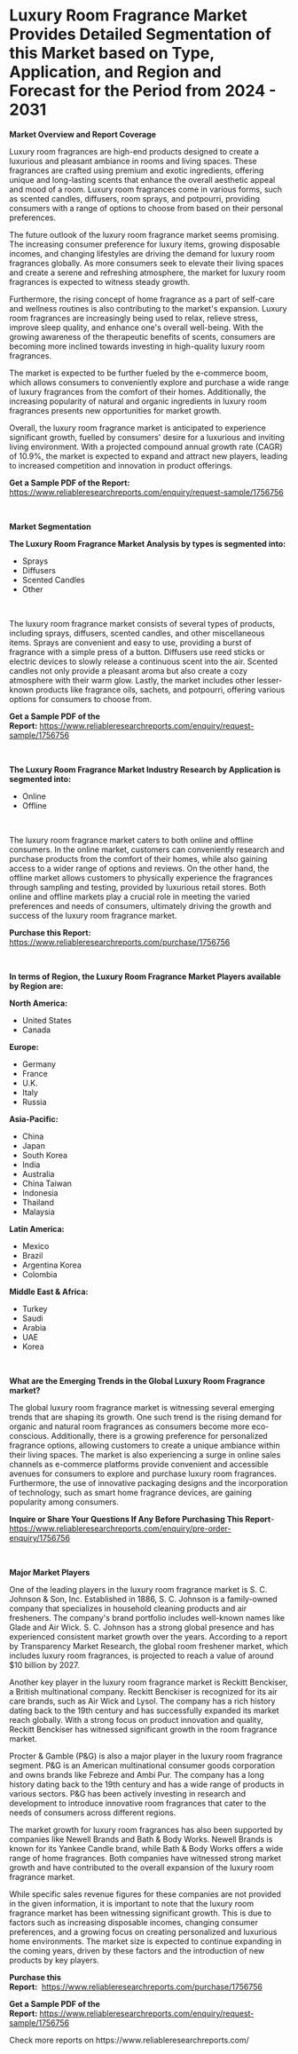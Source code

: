 <p><h1>Luxury Room Fragrance Market Provides Detailed Segmentation of this Market based on Type, Application, and Region and Forecast for the Period from 2024 - 2031</h1></p><p><strong>Market Overview and Report Coverage</strong></p>
<p><p>Luxury room fragrances are high-end products designed to create a luxurious and pleasant ambiance in rooms and living spaces. These fragrances are crafted using premium and exotic ingredients, offering unique and long-lasting scents that enhance the overall aesthetic appeal and mood of a room. Luxury room fragrances come in various forms, such as scented candles, diffusers, room sprays, and potpourri, providing consumers with a range of options to choose from based on their personal preferences.</p><p>The future outlook of the luxury room fragrance market seems promising. The increasing consumer preference for luxury items, growing disposable incomes, and changing lifestyles are driving the demand for luxury room fragrances globally. As more consumers seek to elevate their living spaces and create a serene and refreshing atmosphere, the market for luxury room fragrances is expected to witness steady growth.</p><p>Furthermore, the rising concept of home fragrance as a part of self-care and wellness routines is also contributing to the market's expansion. Luxury room fragrances are increasingly being used to relax, relieve stress, improve sleep quality, and enhance one's overall well-being. With the growing awareness of the therapeutic benefits of scents, consumers are becoming more inclined towards investing in high-quality luxury room fragrances.</p><p>The market is expected to be further fueled by the e-commerce boom, which allows consumers to conveniently explore and purchase a wide range of luxury fragrances from the comfort of their homes. Additionally, the increasing popularity of natural and organic ingredients in luxury room fragrances presents new opportunities for market growth.</p><p>Overall, the luxury room fragrance market is anticipated to experience significant growth, fuelled by consumers' desire for a luxurious and inviting living environment. With a projected compound annual growth rate (CAGR) of 10.9%, the market is expected to expand and attract new players, leading to increased competition and innovation in product offerings.</p></p>
<p><strong>Get a Sample PDF of the Report:</strong> <a href="https://www.reliableresearchreports.com/enquiry/request-sample/1756756">https://www.reliableresearchreports.com/enquiry/request-sample/1756756</a></p>
<p>&nbsp;</p>
<p><strong>Market Segmentation</strong></p>
<p><strong>The Luxury Room Fragrance Market Analysis by types is segmented into:</strong></p>
<p><ul><li>Sprays</li><li>Diffusers</li><li>Scented Candles</li><li>Other</li></ul></p>
<p>&nbsp;</p>
<p><p>The luxury room fragrance market consists of several types of products, including sprays, diffusers, scented candles, and other miscellaneous items. Sprays are convenient and easy to use, providing a burst of fragrance with a simple press of a button. Diffusers use reed sticks or electric devices to slowly release a continuous scent into the air. Scented candles not only provide a pleasant aroma but also create a cozy atmosphere with their warm glow. Lastly, the market includes other lesser-known products like fragrance oils, sachets, and potpourri, offering various options for consumers to choose from.</p></p>
<p><strong>Get a Sample PDF of the Report:</strong>&nbsp;<a href="https://www.reliableresearchreports.com/enquiry/request-sample/1756756">https://www.reliableresearchreports.com/enquiry/request-sample/1756756</a></p>
<p>&nbsp;</p>
<p><strong>The Luxury Room Fragrance Market Industry Research by Application is segmented into:</strong></p>
<p><ul><li>Online</li><li>Offline</li></ul></p>
<p>&nbsp;</p>
<p><p>The luxury room fragrance market caters to both online and offline consumers. In the online market, customers can conveniently research and purchase products from the comfort of their homes, while also gaining access to a wider range of options and reviews. On the other hand, the offline market allows customers to physically experience the fragrances through sampling and testing, provided by luxurious retail stores. Both online and offline markets play a crucial role in meeting the varied preferences and needs of consumers, ultimately driving the growth and success of the luxury room fragrance market.</p></p>
<p><strong>Purchase this Report:</strong>&nbsp; <a href="https://www.reliableresearchreports.com/purchase/1756756">https://www.reliableresearchreports.com/purchase/1756756</a></p>
<p>&nbsp;</p>
<p><strong>In terms of Region, the Luxury Room Fragrance Market Players available by Region are:</strong></p>
<p>
    <p> <strong> North America: </strong>
        <ul>
            <li>United States</li>
            <li>Canada</li>
        </ul>
        </p> 
    <p> <strong> Europe: </strong>
        <ul>
            <li>Germany</li>
            <li>France</li>
            <li>U.K.</li>
            <li>Italy</li>
            <li>Russia</li>
        </ul>
        </p> 
    <p> <strong> Asia-Pacific: </strong>
        <ul>
            <li>China</li>
            <li>Japan</li>
            <li>South Korea</li>
            <li>India</li>
            <li>Australia</li>
            <li>China Taiwan</li>
            <li>Indonesia</li>
            <li>Thailand</li>
            <li>Malaysia</li>
        </ul>
        </p> 
    <p> <strong> Latin America: </strong>
        <ul>
            <li>Mexico</li>
            <li>Brazil</li>
            <li>Argentina Korea</li>
            <li>Colombia</li>
        </ul>
        </p> 
    <p> <strong> Middle East & Africa: </strong>
        <ul>
            <li>Turkey</li>
            <li>Saudi</li>
            <li>Arabia</li>
            <li>UAE</li>
            <li>Korea</li>
        </ul>
    </p>
    </p>
<p>&nbsp;</p>
<p><strong>What are the Emerging Trends in the Global Luxury Room Fragrance market?</strong></p>
<p><p>The global luxury room fragrance market is witnessing several emerging trends that are shaping its growth. One such trend is the rising demand for organic and natural room fragrances as consumers become more eco-conscious. Additionally, there is a growing preference for personalized fragrance options, allowing customers to create a unique ambiance within their living spaces. The market is also experiencing a surge in online sales channels as e-commerce platforms provide convenient and accessible avenues for consumers to explore and purchase luxury room fragrances. Furthermore, the use of innovative packaging designs and the incorporation of technology, such as smart home fragrance devices, are gaining popularity among consumers.</p></p>
<p><strong>Inquire or Share Your Questions If Any Before Purchasing This Report</strong>- <a href="https://www.reliableresearchreports.com/enquiry/pre-order-enquiry/1756756">https://www.reliableresearchreports.com/enquiry/pre-order-enquiry/1756756</a></p>
<p>&nbsp;</p>
<p><strong>Major Market Players</strong></p>
<p><p>One of the leading players in the luxury room fragrance market is S. C. Johnson & Son, Inc. Established in 1886, S. C. Johnson is a family-owned company that specializes in household cleaning products and air fresheners. The company's brand portfolio includes well-known names like Glade and Air Wick. S. C. Johnson has a strong global presence and has experienced consistent market growth over the years. According to a report by Transparency Market Research, the global room freshener market, which includes luxury room fragrances, is projected to reach a value of around $10 billion by 2027.</p><p>Another key player in the luxury room fragrance market is Reckitt Benckiser, a British multinational company. Reckitt Benckiser is recognized for its air care brands, such as Air Wick and Lysol. The company has a rich history dating back to the 19th century and has successfully expanded its market reach globally. With a strong focus on product innovation and quality, Reckitt Benckiser has witnessed significant growth in the room fragrance market.</p><p>Procter & Gamble (P&G) is also a major player in the luxury room fragrance segment. P&G is an American multinational consumer goods corporation and owns brands like Febreze and Ambi Pur. The company has a long history dating back to the 19th century and has a wide range of products in various sectors. P&G has been actively investing in research and development to introduce innovative room fragrances that cater to the needs of consumers across different regions.</p><p>The market growth for luxury room fragrances has also been supported by companies like Newell Brands and Bath & Body Works. Newell Brands is known for its Yankee Candle brand, while Bath & Body Works offers a wide range of home fragrances. Both companies have witnessed strong market growth and have contributed to the overall expansion of the luxury room fragrance market.</p><p>While specific sales revenue figures for these companies are not provided in the given information, it is important to note that the luxury room fragrance market has been witnessing significant growth. This is due to factors such as increasing disposable incomes, changing consumer preferences, and a growing focus on creating personalized and luxurious home environments. The market size is expected to continue expanding in the coming years, driven by these factors and the introduction of new products by key players.</p></p>
<p><strong>Purchase this Report:</strong>&nbsp;&nbsp;<a href="https://www.reliableresearchreports.com/purchase/1756756">https://www.reliableresearchreports.com/purchase/1756756</a></p>
<p></p>
<p><strong>Get a Sample PDF of the Report:</strong>&nbsp;<a href="https://www.reliableresearchreports.com/enquiry/request-sample/1756756">https://www.reliableresearchreports.com/enquiry/request-sample/1756756</a></p>
<p>Check more reports on https://www.reliableresearchreports.com/</p>